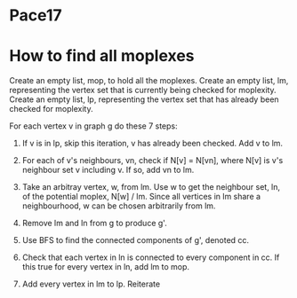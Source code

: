 # Pace17

# How to find all moplexes
Create an empty list, mop, to hold all the moplexes.
Create an empty list, lm, representing the vertex set that is currently being checked for moplexity.
Create an empty list, lp, representing the vertex set that has already been checked for moplexity.

For each vertex v in graph g do these 7 steps:

1. If v is in lp, skip this iteration, v has already been checked.
Add v to lm.

2. For each of v's neighbours, vn, check if N[v] = N[vn], where N[v] is v's neighbour set v including v.
If so, add vn to lm.

3. Take an arbitray vertex, w, from lm. Use w to get the neighbour set, ln, of the potential moplex, N[w] / lm. 
Since all vertices in lm share a neighbourhood, w can be chosen arbitrarily from lm.

4. Remove lm and ln from g to produce g'.

5. Use BFS to find the connected components of g', denoted cc.

6. Check that each vertex in ln is connected to every component in cc. 
If this true for every vertex in ln, add lm to mop.

7. Add every vertex in lm to lp.
Reiterate